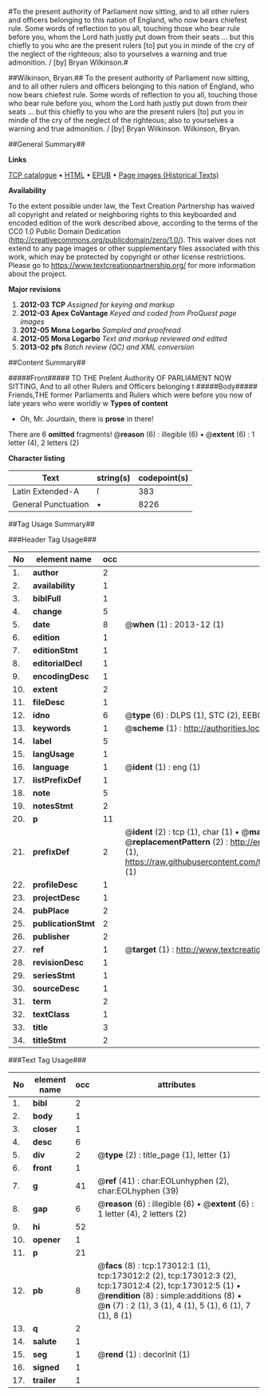#To the present authority of Parliament now sitting, and to all other rulers and officers belonging to this nation of England, who now bears chiefest rule. Some words of reflection to you all, touching those who bear rule before you, whom the Lord hath justly put down from their seats ... but this chiefly to you who are the present rulers [to] put you in minde of the cry of the neglect of the righteous; also to yourselves a warning and true admonition. / [by] Bryan Wilkinson.#

##Wilkinson, Bryan.##
To the present authority of Parliament now sitting, and to all other rulers and officers belonging to this nation of England, who now bears chiefest rule. Some words of reflection to you all, touching those who bear rule before you, whom the Lord hath justly put down from their seats ... but this chiefly to you who are the present rulers [to] put you in minde of the cry of the neglect of the righteous; also to yourselves a warning and true admonition. / [by] Bryan Wilkinson.
Wilkinson, Bryan.

##General Summary##

**Links**

[TCP catalogue](http://www.ota.ox.ac.uk/tcp/)  • 
[HTML](http://tei.it.ox.ac.uk/tcp/Texts-HTML/free/A96/A96517.html)  • 
[EPUB](http://tei.it.ox.ac.uk/tcp/Texts-EPUB/free/A96/A96517.epub) • 
[Page images (Historical Texts)](https://historicaltexts.jisc.ac.uk/eebo-47683558e)

**Availability**

To the extent possible under law, the Text Creation Partnership has waived all copyright and related or neighboring rights to this keyboarded and encoded edition of the work described above, according to the terms of the CC0 1.0 Public Domain Dedication (http://creativecommons.org/publicdomain/zero/1.0/). This waiver does not extend to any page images or other supplementary files associated with this work, which may be protected by copyright or other license restrictions. Please go to https://www.textcreationpartnership.org/ for more information about the project.

**Major revisions**

1. __2012-03__ __TCP__ *Assigned for keying and markup*
1. __2012-03__ __Apex CoVantage__ *Keyed and coded from ProQuest page images*
1. __2012-05__ __Mona Logarbo__ *Sampled and proofread*
1. __2012-05__ __Mona Logarbo__ *Text and markup reviewed and edited*
1. __2013-02__ __pfs__ *Batch review (QC) and XML conversion*

##Content Summary##

#####Front#####
TO THE Preſent Authority OF PARLIAMENT NOW SITTING, And to all other Rulers and Officers belonging t
#####Body#####
Friends,THE former Parliaments and Rulers which were before you now of late years who were worldly w
**Types of content**

  * Oh, Mr. Jourdain, there is **prose** in there!

There are 6 **omitted** fragments! 
 @__reason__ (6) : illegible (6)  •  @__extent__ (6) : 1 letter (4), 2 letters (2)

**Character listing**


|Text|string(s)|codepoint(s)|
|---|---|---|
|Latin Extended-A|ſ|383|
|General Punctuation|•|8226|

##Tag Usage Summary##

###Header Tag Usage###

|No|element name|occ|attributes|
|---|---|---|---|
|1.|__author__|2||
|2.|__availability__|1||
|3.|__biblFull__|1||
|4.|__change__|5||
|5.|__date__|8| @__when__ (1) : 2013-12 (1)|
|6.|__edition__|1||
|7.|__editionStmt__|1||
|8.|__editorialDecl__|1||
|9.|__encodingDesc__|1||
|10.|__extent__|2||
|11.|__fileDesc__|1||
|12.|__idno__|6| @__type__ (6) : DLPS (1), STC (2), EEBO-CITATION (1), OCLC (1), VID (1)|
|13.|__keywords__|1| @__scheme__ (1) : http://authorities.loc.gov/ (1)|
|14.|__label__|5||
|15.|__langUsage__|1||
|16.|__language__|1| @__ident__ (1) : eng (1)|
|17.|__listPrefixDef__|1||
|18.|__note__|5||
|19.|__notesStmt__|2||
|20.|__p__|11||
|21.|__prefixDef__|2| @__ident__ (2) : tcp (1), char (1)  •  @__matchPattern__ (2) : ([0-9\-]+):([0-9IVX]+) (1), (.+) (1)  •  @__replacementPattern__ (2) : http://eebo.chadwyck.com/downloadtiff?vid=$1&page=$2 (1), https://raw.githubusercontent.com/textcreationpartnership/Texts/master/tcpchars.xml#$1 (1)|
|22.|__profileDesc__|1||
|23.|__projectDesc__|1||
|24.|__pubPlace__|2||
|25.|__publicationStmt__|2||
|26.|__publisher__|2||
|27.|__ref__|1| @__target__ (1) : http://www.textcreationpartnership.org/docs/. (1)|
|28.|__revisionDesc__|1||
|29.|__seriesStmt__|1||
|30.|__sourceDesc__|1||
|31.|__term__|2||
|32.|__textClass__|1||
|33.|__title__|3||
|34.|__titleStmt__|2||


###Text Tag Usage###

|No|element name|occ|attributes|
|---|---|---|---|
|1.|__bibl__|2||
|2.|__body__|1||
|3.|__closer__|1||
|4.|__desc__|6||
|5.|__div__|2| @__type__ (2) : title_page (1), letter (1)|
|6.|__front__|1||
|7.|__g__|41| @__ref__ (41) : char:EOLunhyphen (2), char:EOLhyphen (39)|
|8.|__gap__|6| @__reason__ (6) : illegible (6)  •  @__extent__ (6) : 1 letter (4), 2 letters (2)|
|9.|__hi__|52||
|10.|__opener__|1||
|11.|__p__|21||
|12.|__pb__|8| @__facs__ (8) : tcp:173012:1 (1), tcp:173012:2 (2), tcp:173012:3 (2), tcp:173012:4 (2), tcp:173012:5 (1)  •  @__rendition__ (8) : simple:additions (8)  •  @__n__ (7) : 2 (1), 3 (1), 4 (1), 5 (1), 6 (1), 7 (1), 8 (1)|
|13.|__q__|2||
|14.|__salute__|1||
|15.|__seg__|1| @__rend__ (1) : decorInit (1)|
|16.|__signed__|1||
|17.|__trailer__|1||
